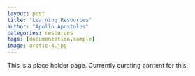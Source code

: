 ```yaml
---
layout: post
title: "Learning Resources"
author: "Apollo Apostolos"
categories: resources
tags: [documentation,sample]
image: arctic-4.jpg
---
```

This is a place holder page. Currently curating content for this.

